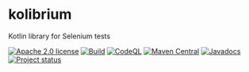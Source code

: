 # kolibrium
Kotlin library for Selenium tests

[![Apache 2.0 license](https://img.shields.io/badge/License-Apache%202.0-darkgreen.svg)](https://img.shields.io/badge/License-Apache%202.0-darkgreen.svg)
[![Build](https://github.com/attila-fazekas/kolibrium/actions/workflows/gradle.yml/badge.svg)](https://github.com/attila-fazekas/kolibrium/actions/workflows/gradle.yml)
[![CodeQL](https://github.com/attila-fazekas/kolibrium/actions/workflows/codeql.yml/badge.svg)](https://github.com/attila-fazekas/kolibrium/actions/workflows/codeql.yml)
[![Maven Central](https://maven-badges.herokuapp.com/maven-central/io.github.attila-fazekas/kolibrium-core/badge.svg)](https://repo1.maven.org/maven2/io/github/attila-fazekas/kolibrium-core/0.1.0/)
[![Javadocs](http://www.javadoc.io/badge/io.github.attila-fazekas/kolibrium-core.svg)](https://javadoc.io/doc/io.github.attila-fazekas/kolibrium-core)
[![Project status](https://img.shields.io/badge/Project%20status-Experimental-red.svg)](https://img.shields.io/badge/Project%20status-Experimental-red.svg)
